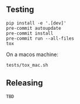 ## Testing

    pip install -e '.[dev]'
    pre-commit autoupdate
    pre-commit install
    pre-commit run --all-files
    tox

On a macos machine:

    tests/tox_mac.sh

## Releasing

    TBD
